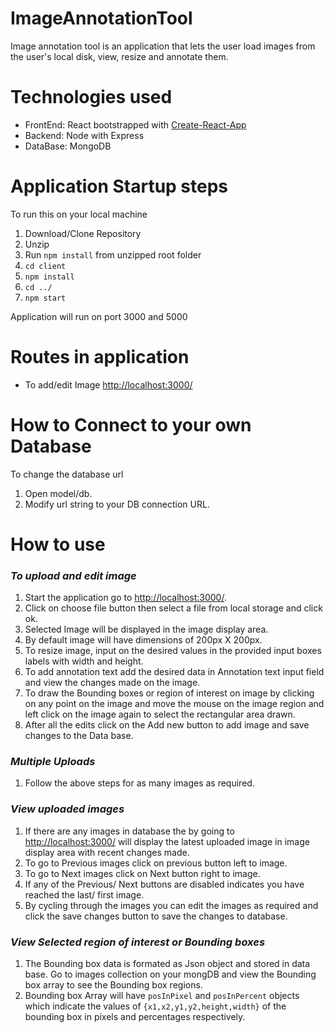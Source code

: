 # ImageAnnotationTool
Image annotation tool is an application that lets the user load images from the user's local disk, view, resize and annotate them.

# Technologies used
<ul>
  <li> FrontEnd: React bootstrapped with <a href="https://facebook.github.io/create-react-app/" target="_blank">Create-React-App</a></li>
  <li> Backend: Node with Express</li>
  <li> DataBase: MongoDB</li>
</ul>

# Application Startup steps
To run this on your local machine
1. Download/Clone Repository
2. Unzip
3. Run `npm install` from unzipped root folder
4. `cd client` 
5. `npm install`
6. `cd ../`
7. `npm start`

Application will run on port 3000 and 5000

# Routes in application
<ul>
  <li>To add/edit Image <a href="http://localhost:3000/">http://localhost:3000/</a></li>
</ul>

# How to Connect to your own Database
To change the database url 
1. Open model/db.
2. Modify url string to your DB connection URL.

# How to use
### *To upload and edit image*
1. Start the application go to <a href="http://localhost:3000/">http://localhost:3000/</a>.
2. Click on choose file button then select a file from local storage and click ok.
3. Selected Image will be displayed in the image display area.
4. By default image will have dimensions of 200px X 200px.
5. To resize image, input on the desired values in the provided input boxes labels with width and height.
6. To add annotation text add the desired data in Annotation text input field and view the changes made on the image.
7. To draw the Bounding boxes or region of interest on image by clicking on any point on the image and move the mouse on the image region and left click on the image again to select the rectangular area drawn.
8. After all the edits click on the Add new button to add image and save changes to the  Data base. 
### *Multiple Uploads*
1. Follow the above steps for as many images as required.
### *View uploaded images*
1. If there are any images in database the by going to <a href="http://localhost:3000/">http://localhost:3000/</a> will display the latest uploaded image in image display area with recent changes made. 
2. To go to Previous images click on previous button left to image.
3. To go to Next images click on Next button right to image.
4. If any of the Previous/ Next buttons are disabled indicates you have reached the last/ first image.
5. By cycling through the images you can edit the images as required and click the save changes button to save the changes to database.

### *View Selected region of interest or Bounding boxes*
1. The Bounding box data is formated as Json object and stored in data base. Go to images collection on your mongDB and view the Bounding box array to see the Bounding box regions.
2. Bounding box Array will have `posInPixel` and `posInPercent` objects which indicate the  values of `{x1,x2,y1,y2,height,width}` of the bounding box in pixels and percentages respectively.
